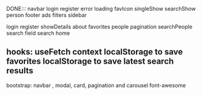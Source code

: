 DONE:::
navbar
login
register
error
loading
favIcon
singleShow
searchShow
person
footer
ads
filters sidebar

login
register
showDetails
about
favorites
people
pagination
searchPeople
search field
search
home

hooks:
useFetch
context
localStorage to save favorites
localStorage to save latest search results
------------------------

bootstrap: navbar , modal, card, pagination and carousel
font-awesome
